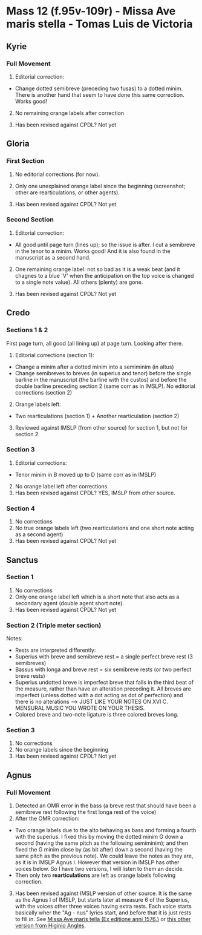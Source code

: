 # Mass 12 (f.95v-109r) - Missa Ave maris stella - Tomas Luis de Victoria



## Kyrie
### Full Movement

1. Editorial correction:
- Change dotted semibreve (preceding two fusas) to a dotted minim. There is another hand that seem to have done this same correction. Works good!

2. No remaining orange labels after correction

3. Has been revised against CPDL? Not yet


## Gloria
### First Section

1. No editorial corrections (for now).

2. Only one unexplained orange label since the beginning (screenshot; other are rearticulations, or other agents).

3. Has been revised against CPDL? Not yet


### Second Section

1. Editorial correction:
- All good until page turn (lines up); so the issue is after. I cut a semibreve in the tenor to a minim. Works good! And it is also found in the manuscript as a second hand.

2. One remaining orange label: not so bad as it is a weak beat (and it chagnes to a blue 'V' when the anticipation on the top voice is changed to a single note value). All others (plenty) are gone.

3. Has been revised against CPDL? Not yet



## Credo
### Sections 1 & 2
First page turn, all good (all lining up) at page turn. Looking after there.
1. Editorial corrections (section 1):
- Change a minim after a dotted minim into a semiminim (in altus)
- Change semibreves to breves (in superius and tenor) before the single barline in the manuscript (the barline with the custos) and before the double barline preceding section 2 (same corr as in IMSLP).
 No editorial corrections (section 2)
2. Orange labels left:
- Two rearticulations (section 1) + Another rearticulation (section 2)
3. Reviewed against IMSLP (from other source) for section 1, but not for section 2

### Section 3
1. Editorial corrections: 
- Tenor minim in B moved up to D (same corr as in IMSLP)
2. No orange label left after corrections.
3. Has been revised against CPDL? YES, IMSLP from other source.

### Section 4
1. No corrections
2. No true orange labels left (two rearticulations and one short note acting as a second agent)
3. Has been revised against CPDL? Not yet



## Sanctus
### Section 1
1. No corrections
2. Only one orange label left which is a short note that also acts as a secondary agent (double agent short note).
3. Has been revised against CPDL? Not yet

### Section 2 (Triple meter section)
Notes:
- Rests are interpreted differently:
 - Superius with breve and semibreve rest = a single perfect breve rest (3 semibreves)
 - Bassus with longa and breve rest = six semibreve rests (or two perfect breve rests)
- Superius undotted breve is imperfect breve that falls in the third beat of the measure, rather than have an alteration preceding it. All breves are imperfect (unless dotted with a dot acting as dot of perfection) and there is no alterations --> JUST LIKE YOUR NOTES ON XVI C. MENSURAL MUSIC YOU WROTE ON YOUR THESIS.
- Colored breve and two-note ligature is three colored breves long.

### Section 3
1. No corrections
2. No orange labels since the beginning
3. Has been revised against CPDL? Not yet



## Agnus
### Full Movement
1. Detected an OMR error in the bass (a breve rest that should have been a semibreve rest following the first longa rest of the voice)
2. After the OMR correction:
- Two orange labels due to the alto behaving as bass and forming a fourth with the superius. I fixed this by moving the dotted minim G down a second (having the same pitch as the following semiminim); and then fixed the G minim close by (as bit after) down a second (having the same pitch as the previous note).
 We could leave the notes as they are, as it is in IMSLP Agnus I. However that version in IMSLP has other voices below. So I have two versions, I will listen to them an decide.
- Then only two **rearticulations** are left as orange labels following correction.
3. Has been revised against IMSLP version of other source. It is the same as the Agnus I of IMSLP, but starts later at measure 6 of the Superius, with the voices other three voices having extra rests. Each voice starts basically wher the "Ag - nus" lyrics start, and before that it is just rests to fill in. See [Missa Ave maris tella (Ex editione anni 1576.)](https://s9.imslp.org/files/imglnks/usimg/6/6b/IMSLP412691-PMLP43262-Victoria,_1_Missa_Ave_maris_stella,_4vv_(1576),_ed.Pedrell.pdf) or [this other version from Higinio Angles](https://s9.imslp.org/files/imglnks/usimg/3/38/IMSLP18223-Victoria_Ave_Maris_Stella-6-Agnus_Dei.pdf).
